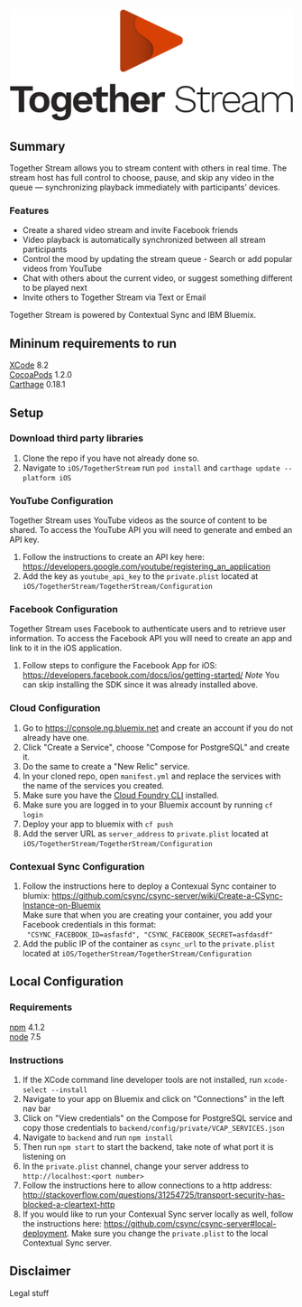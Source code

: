 ![TogetherStream](https://github.com/IBM-MIL/TogetherStream/blob/develop/iOS/TogetherStream/TogetherStream/Assets.xcassets/togetherstreamLogoStacked.imageset/togetherstreamLogoStacked@2x.png?raw=true)

## Summary
Together Stream allows you to stream content with others in real time. The stream host has full control to choose, pause, and skip any video in the queue — synchronizing playback immediately with participants’ devices.
### Features
- Create a shared video stream and invite Facebook friends
- Video playback is automatically synchronized between all stream participants
- Control the mood by updating the stream queue - Search or add popular videos from YouTube
- Chat with others about the current video, or suggest something different to be played next
- Invite others to Together Stream via Text or Email

Together Stream is powered by Contextual Sync and IBM Bluemix.

## Mininum requirements to run
[XCode](https://developer.apple.com/download/) 8.2  
[CocoaPods](https://cocoapods.org/) 1.2.0  
[Carthage](https://github.com/Carthage/Carthage) 0.18.1

## Setup
### Download third party libraries
1. Clone the repo if you have not already done so.
3. Navigate to `iOS/TogetherStream` run `pod install` and `carthage update --platform iOS`
### YouTube Configuration
Together Stream uses YouTube videos as the source of content to be shared. To access the YouTube API you will need to generate and embed an API key.

1. Follow the instructions to create an API key here: https://developers.google.com/youtube/registering_an_application 
2. Add the key as `youtube_api_key` to the `private.plist` located at `iOS/TogetherStream/TogetherStream/Configuration`

### Facebook Configuration
Together Stream uses Facebook to authenticate users and to retrieve user information. To access the Facebook API you will need to create an app and link to it in the iOS application.

1. Follow steps to configure the Facebook App for iOS: https://developers.facebook.com/docs/ios/getting-started/
   *Note* You can skip installing the SDK since it was already installed above.

### Cloud Configuration
1. Go to https://console.ng.bluemix.net and create an account if you do not already have one.
2. Click "Create a Service", choose "Compose for PostgreSQL" and create it.
3. Do the same to create a "New Relic" service.
4. In your cloned repo, open `manifest.yml` and replace the services with the name of the services you created.
5. Make sure you have the [Cloud Foundry CLI](https://github.com/cloudfoundry/cli#downloads) installed.
6. Make sure you are logged in to your Bluemix account by running `cf login`
7. Deploy your app to bluemix with `cf push`
8. Add the server URL as `server_address` to `private.plist` located at `iOS/TogetherStream/TogetherStream/Configuration`

### Contexual Sync Configuration
1. Follow the instructions here to deploy a Contexual Sync container to blumix: https://github.com/csync/csync-server/wiki/Create-a-CSync-Instance-on-Bluemix  
Make sure that when you are creating your container, you add your Facebook credentials in this format:  
`
"CSYNC_FACEBOOK_ID=asfasfd",
"CSYNC_FACEBOOK_SECRET=asfdasdf"`
2. Add the public IP of the container as `csync_url` to the `private.plist` located at `iOS/TogetherStream/TogetherStream/Configuration`


## Local Configuration
### Requirements
[npm](https://www.npmjs.com/) 4.1.2  
[node](https://nodejs.org/en/) 7.5

### Instructions
1. If the XCode command line developer tools are not installed, run `xcode-select --install`
2. Navigate to your app on Bluemix and click on "Connections" in the left nav bar
3. Click on "View credentials" on the Compose for PostgreSQL service and copy those credentials to `backend/config/private/VCAP_SERVICES.json`
4. Navigate to `backend` and run `npm install`
5. Then run `npm start` to start the backend, take note of what port it is listening on
6. In the `private.plist` channel, change your server address to `http://localhost:<port number>`
7. Follow the instructions here to allow connections to a http address: http://stackoverflow.com/questions/31254725/transport-security-has-blocked-a-cleartext-http
8. If you would like to run your Contexual Sync server locally as well, follow the instructions here: https://github.com/csync/csync-server#local-deployment. Make sure you change the `private.plist` to the local Contextual Sync server.

## Disclaimer
Legal stuff

